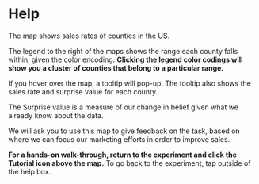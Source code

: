 <script src="a_surprise_map_study/assets/identify.html"></script>
# Help


The map shows sales rates of counties in the US.

The legend to the right of the maps shows the range each county falls within, given the color encoding.
**Clicking the legend color codings will show you a cluster of counties that belong to a particular range.**

If you hover over the map, a tooltip will pop-up. The tooltip also shows the sales rate and surprise value for each county.
          
The Surprise value is a measure of our change in belief given what we already know about the data.

We will ask you to use this map to give feedback on the task, based on where we can focus our marketing efforts in order to improve sales. 

**For a hands-on walk-through, return to the experiment and click the Tutorial icon above the map.** To go back to the experiment, tap outside of the help box.